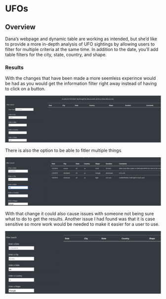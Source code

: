 # UFOs
 
## Overview
Dana’s webpage and dynamic table are working as intended, but she’d like to provide a more in-depth analysis of UFO sightings by allowing users to filter for multiple criteria at the same time. In addition to the date, you’ll add table filters for the city, state, country, and shape.

### Results

With the changes that have been made a more seemless experince would be had as you would get the information filter right away instead of having to click on a button.

![alt text](https://github.com/jovalle2/UFOs/blob/main/Images/fitlers.PNG)

There is also the option to be able to fitler multiple things

![alt text](https://github.com/jovalle2/UFOs/blob/main/Images/multiple_filters.PNG)

With that change it could also cause issues with someone not being sure what to do to get the results. Another issue I had found was that it is case sensitive so more work would be needed to make it easier for a user to use.

![alt text](https://github.com/jovalle2/UFOs/blob/main/Images/issue.PNG)

